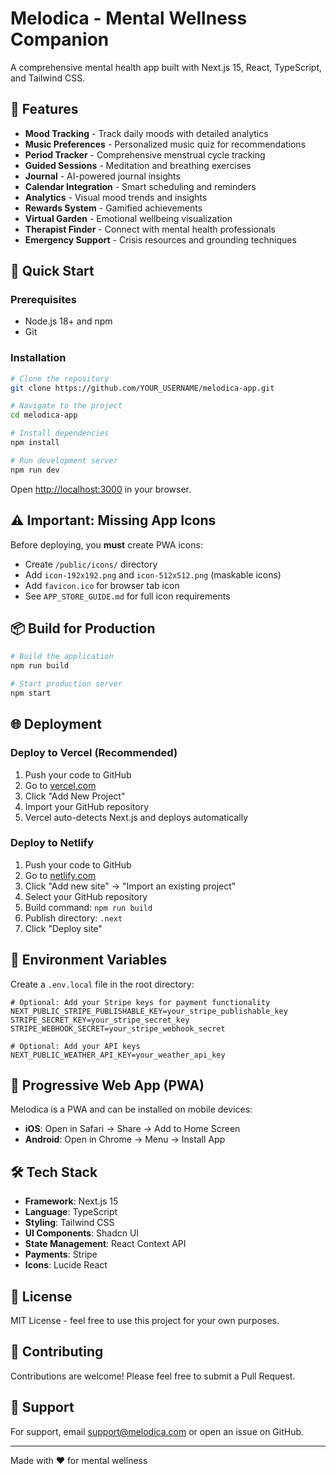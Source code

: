 # Melodica - Mental Wellness Companion

A comprehensive mental health app built with Next.js 15, React, TypeScript, and Tailwind CSS.

## 🎯 Features

- **Mood Tracking** - Track daily moods with detailed analytics
- **Music Preferences** - Personalized music quiz for recommendations
- **Period Tracker** - Comprehensive menstrual cycle tracking
- **Guided Sessions** - Meditation and breathing exercises
- **Journal** - AI-powered journal insights
- **Calendar Integration** - Smart scheduling and reminders
- **Analytics** - Visual mood trends and insights
- **Rewards System** - Gamified achievements
- **Virtual Garden** - Emotional wellbeing visualization
- **Therapist Finder** - Connect with mental health professionals
- **Emergency Support** - Crisis resources and grounding techniques

## 🚀 Quick Start

### Prerequisites

- Node.js 18+ and npm
- Git

### Installation

```bash
# Clone the repository
git clone https://github.com/YOUR_USERNAME/melodica-app.git

# Navigate to the project
cd melodica-app

# Install dependencies
npm install

# Run development server
npm run dev
```

Open [http://localhost:3000](http://localhost:3000) in your browser.

## ⚠️ Important: Missing App Icons

Before deploying, you **must** create PWA icons:
- Create `/public/icons/` directory
- Add `icon-192x192.png` and `icon-512x512.png` (maskable icons)
- Add `favicon.ico` for browser tab icon
- See `APP_STORE_GUIDE.md` for full icon requirements

## 📦 Build for Production

```bash
# Build the application
npm run build

# Start production server
npm start
```

## 🌐 Deployment

### Deploy to Vercel (Recommended)

1. Push your code to GitHub
2. Go to [vercel.com](https://vercel.com)
3. Click "Add New Project"
4. Import your GitHub repository
5. Vercel auto-detects Next.js and deploys automatically

### Deploy to Netlify

1. Push your code to GitHub
2. Go to [netlify.com](https://netlify.com)
3. Click "Add new site" → "Import an existing project"
4. Select your GitHub repository
5. Build command: `npm run build`
6. Publish directory: `.next`
7. Click "Deploy site"

## 🔐 Environment Variables

Create a `.env.local` file in the root directory:

```env
# Optional: Add your Stripe keys for payment functionality
NEXT_PUBLIC_STRIPE_PUBLISHABLE_KEY=your_stripe_publishable_key
STRIPE_SECRET_KEY=your_stripe_secret_key
STRIPE_WEBHOOK_SECRET=your_stripe_webhook_secret

# Optional: Add your API keys
NEXT_PUBLIC_WEATHER_API_KEY=your_weather_api_key
```

## 📱 Progressive Web App (PWA)

Melodica is a PWA and can be installed on mobile devices:

- **iOS**: Open in Safari → Share → Add to Home Screen
- **Android**: Open in Chrome → Menu → Install App

## 🛠 Tech Stack

- **Framework**: Next.js 15
- **Language**: TypeScript
- **Styling**: Tailwind CSS
- **UI Components**: Shadcn UI
- **State Management**: React Context API
- **Payments**: Stripe
- **Icons**: Lucide React

## 📄 License

MIT License - feel free to use this project for your own purposes.

## 🤝 Contributing

Contributions are welcome! Please feel free to submit a Pull Request.

## 📧 Support

For support, email support@melodica.com or open an issue on GitHub.

---

Made with ❤️ for mental wellness
